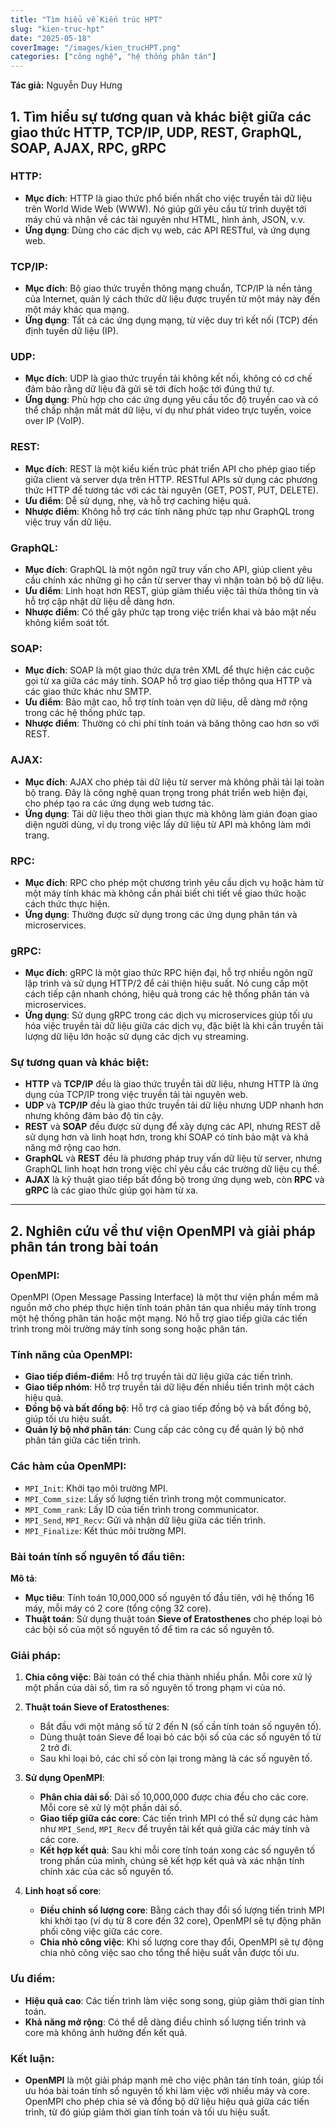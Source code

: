 ```yaml
---
title: "Tìm hiểu về Kiến trúc HPT"
slug: "kien-truc-hpt"
date: "2025-05-18"
coverImage: "/images/kien_trucHPT.png"
categories: ["công nghệ", "hệ thống phân tán"]
---
```

**Tác giả:** Nguyễn Duy Hưng

## 1. Tìm hiểu sự tương quan và khác biệt giữa các giao thức HTTP, TCP/IP, UDP, REST, GraphQL, SOAP, AJAX, RPC, gRPC

### **HTTP**:
- **Mục đích**: HTTP là giao thức phổ biến nhất cho việc truyền tải dữ liệu trên World Wide Web (WWW). Nó giúp gửi yêu cầu từ trình duyệt tới máy chủ và nhận về các tài nguyên như HTML, hình ảnh, JSON, v.v.
- **Ứng dụng**: Dùng cho các dịch vụ web, các API RESTful, và ứng dụng web.

### **TCP/IP**:
- **Mục đích**: Bộ giao thức truyền thông mạng chuẩn, TCP/IP là nền tảng của Internet, quản lý cách thức dữ liệu được truyền từ một máy này đến một máy khác qua mạng.
- **Ứng dụng**: Tất cả các ứng dụng mạng, từ việc duy trì kết nối (TCP) đến định tuyến dữ liệu (IP).

### **UDP**:
- **Mục đích**: UDP là giao thức truyền tải không kết nối, không có cơ chế đảm bảo rằng dữ liệu đã gửi sẽ tới đích hoặc tới đúng thứ tự.
- **Ứng dụng**: Phù hợp cho các ứng dụng yêu cầu tốc độ truyền cao và có thể chấp nhận mất mát dữ liệu, ví dụ như phát video trực tuyến, voice over IP (VoIP).

### **REST**:
- **Mục đích**: REST là một kiểu kiến trúc phát triển API cho phép giao tiếp giữa client và server dựa trên HTTP. RESTful APIs sử dụng các phương thức HTTP để tương tác với các tài nguyên (GET, POST, PUT, DELETE).
- **Ưu điểm**: Dễ sử dụng, nhẹ, và hỗ trợ caching hiệu quả.
- **Nhược điểm**: Không hỗ trợ các tính năng phức tạp như GraphQL trong việc truy vấn dữ liệu.

### **GraphQL**:
- **Mục đích**: GraphQL là một ngôn ngữ truy vấn cho API, giúp client yêu cầu chính xác những gì họ cần từ server thay vì nhận toàn bộ bộ dữ liệu.
- **Ưu điểm**: Linh hoạt hơn REST, giúp giảm thiểu việc tải thừa thông tin và hỗ trợ cập nhật dữ liệu dễ dàng hơn.
- **Nhược điểm**: Có thể gây phức tạp trong việc triển khai và bảo mật nếu không kiểm soát tốt.

### **SOAP**:
- **Mục đích**: SOAP là một giao thức dựa trên XML để thực hiện các cuộc gọi từ xa giữa các máy tính. SOAP hỗ trợ giao tiếp thông qua HTTP và các giao thức khác như SMTP.
- **Ưu điểm**: Bảo mật cao, hỗ trợ tính toàn vẹn dữ liệu, dễ dàng mở rộng trong các hệ thống phức tạp.
- **Nhược điểm**: Thường có chi phí tính toán và băng thông cao hơn so với REST.

### **AJAX**:
- **Mục đích**: AJAX cho phép tải dữ liệu từ server mà không phải tải lại toàn bộ trang. Đây là công nghệ quan trọng trong phát triển web hiện đại, cho phép tạo ra các ứng dụng web tương tác.
- **Ứng dụng**: Tải dữ liệu theo thời gian thực mà không làm gián đoạn giao diện người dùng, ví dụ trong việc lấy dữ liệu từ API mà không làm mới trang.

### **RPC**:
- **Mục đích**: RPC cho phép một chương trình yêu cầu dịch vụ hoặc hàm từ một máy tính khác mà không cần phải biết chi tiết về giao thức hoặc cách thức thực hiện.
- **Ứng dụng**: Thường được sử dụng trong các ứng dụng phân tán và microservices.

### **gRPC**:
- **Mục đích**: gRPC là một giao thức RPC hiện đại, hỗ trợ nhiều ngôn ngữ lập trình và sử dụng HTTP/2 để cải thiện hiệu suất. Nó cung cấp một cách tiếp cận nhanh chóng, hiệu quả trong các hệ thống phân tán và microservices.
- **Ứng dụng**: Sử dụng gRPC trong các dịch vụ microservices giúp tối ưu hóa việc truyền tải dữ liệu giữa các dịch vụ, đặc biệt là khi cần truyền tải lượng dữ liệu lớn hoặc sử dụng các dịch vụ streaming.

### **Sự tương quan và khác biệt**:
- **HTTP** và **TCP/IP** đều là giao thức truyền tải dữ liệu, nhưng HTTP là ứng dụng của TCP/IP trong việc truyền tải tài nguyên web.
- **UDP** và **TCP/IP** đều là giao thức truyền tải dữ liệu nhưng UDP nhanh hơn nhưng không đảm bảo độ tin cậy.
- **REST** và **SOAP** đều được sử dụng để xây dựng các API, nhưng REST dễ sử dụng hơn và linh hoạt hơn, trong khi SOAP có tính bảo mật và khả năng mở rộng cao hơn.
- **GraphQL** và **REST** đều là phương pháp truy vấn dữ liệu từ server, nhưng GraphQL linh hoạt hơn trong việc chỉ yêu cầu các trường dữ liệu cụ thể.
- **AJAX** là kỹ thuật giao tiếp bất đồng bộ trong ứng dụng web, còn **RPC** và **gRPC** là các giao thức giúp gọi hàm từ xa.

---

## 2. Nghiên cứu về thư viện OpenMPI và giải pháp phân tán trong bài toán

### **OpenMPI**:
OpenMPI (Open Message Passing Interface) là một thư viện phần mềm mã nguồn mở cho phép thực hiện tính toán phân tán qua nhiều máy tính trong một hệ thống phân tán hoặc một mạng. Nó hỗ trợ giao tiếp giữa các tiến trình trong môi trường máy tính song song hoặc phân tán.

### **Tính năng của OpenMPI**:
- **Giao tiếp điểm-điểm**: Hỗ trợ truyền tải dữ liệu giữa các tiến trình.
- **Giao tiếp nhóm**: Hỗ trợ truyền tải dữ liệu đến nhiều tiến trình một cách hiệu quả.
- **Đồng bộ và bất đồng bộ**: Hỗ trợ cả giao tiếp đồng bộ và bất đồng bộ, giúp tối ưu hiệu suất.
- **Quản lý bộ nhớ phân tán**: Cung cấp các công cụ để quản lý bộ nhớ phân tán giữa các tiến trình.

### **Các hàm của OpenMPI**:
- `MPI_Init`: Khởi tạo môi trường MPI.
- `MPI_Comm_size`: Lấy số lượng tiến trình trong một communicator.
- `MPI_Comm_rank`: Lấy ID của tiến trình trong communicator.
- `MPI_Send`, `MPI_Recv`: Gửi và nhận dữ liệu giữa các tiến trình.
- `MPI_Finalize`: Kết thúc môi trường MPI.

### **Bài toán tính số nguyên tố đầu tiên**:
**Mô tả**:
- **Mục tiêu**: Tính toán 10,000,000 số nguyên tố đầu tiên, với hệ thống 16 máy, mỗi máy có 2 core (tổng cộng 32 core).
- **Thuật toán**: Sử dụng thuật toán **Sieve of Eratosthenes** cho phép loại bỏ các bội số của một số nguyên tố để tìm ra các số nguyên tố.

### **Giải pháp**:
1. **Chia công việc**: Bài toán có thể chia thành nhiều phần. Mỗi core xử lý một phần của dải số, tìm ra số nguyên tố trong phạm vi của nó.
   
2. **Thuật toán Sieve of Eratosthenes**:
   - Bắt đầu với một mảng số từ 2 đến N (số cần tính toán số nguyên tố).
   - Dùng thuật toán Sieve để loại bỏ các bội số của các số nguyên tố từ 2 trở đi.
   - Sau khi loại bỏ, các chỉ số còn lại trong mảng là các số nguyên tố.

3. **Sử dụng OpenMPI**:
   - **Phân chia dải số**: Dải số 10,000,000 được chia đều cho các core. Mỗi core sẽ xử lý một phần dải số.
   - **Giao tiếp giữa các core**: Các tiến trình MPI có thể sử dụng các hàm như `MPI_Send`, `MPI_Recv` để truyền tải kết quả giữa các máy tính và các core.
   - **Kết hợp kết quả**: Sau khi mỗi core tính toán xong các số nguyên tố trong phần của mình, chúng sẽ kết hợp kết quả và xác nhận tính chính xác của các số nguyên tố.

4. **Linh hoạt số core**:
   - **Điều chỉnh số lượng core**: Bằng cách thay đổi số lượng tiến trình MPI khi khởi tạo (ví dụ từ 8 core đến 32 core), OpenMPI sẽ tự động phân phối công việc giữa các core.
   - **Chia nhỏ công việc**: Khi số lượng core thay đổi, OpenMPI sẽ tự động chia nhỏ công việc sao cho tổng thể hiệu suất vẫn được tối ưu.

### **Ưu điểm**:
- **Hiệu quả cao**: Các tiến trình làm việc song song, giúp giảm thời gian tính toán.
- **Khả năng mở rộng**: Có thể dễ dàng điều chỉnh số lượng tiến trình và core mà không ảnh hưởng đến kết quả.
  
### **Kết luận**:
- **OpenMPI** là một giải pháp mạnh mẽ cho việc phân tán tính toán, giúp tối ưu hóa bài toán tính số nguyên tố khi làm việc với nhiều máy và core. OpenMPI cho phép chia sẻ và đồng bộ dữ liệu hiệu quả giữa các tiến trình, từ đó giúp giảm thời gian tính toán và tối ưu hiệu suất.
